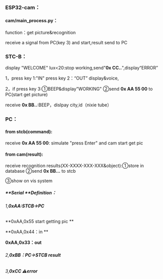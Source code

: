 ### ESP32-cam：

#### cam/main_process.py：

function：get picture&recognition 

receive a signal from PC(key 3) and start,result send to PC

### STC-B：

display "WELCOME"  lux<20:stop working,send"**0x CC..**",display“ERROR”

1，press key 1:"IN" press key 2：“OUT”  display&voice,

2，if press key 3:①BEEP&display"WORKING" ②send **0x AA 55 00** to PC(start get picture)

receive **0x BB..**:BEEP，dislpay city,id（nixie tube）

### PC：

#### from stcb(command):

receive  **0x AA 55 00**: simulate "press Enter" and cam start get pic

#### from cam(result):

receive recognition results(XX-XXXX-XXX-XXX&object):①store in database ②send **0x BB...** to stcb

③show on vis system





##### **Serial **Definition：

###### 1,**0xAA:STCB->PC**

**0xAA,0x55 start getting pic **

**0xAA,0x44：in **

**0xAA,0x33：out**

###### 2,**0xBB：PC->STCB result**

###### 3,**0xCC :warning:error**

